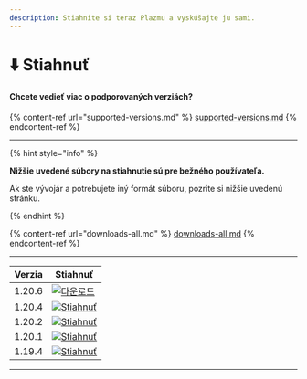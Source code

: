 ```yaml
---
description: Stiahnite si teraz Plazmu a vyskúšajte ju sami.
---
```


# ⬇️ Stiahnuť

#### Chcete vedieť viac o podporovaných verziách?

{% content-ref url="supported-versions.md" %}
[supported-versions.md](supported-versions.md)
{% endcontent-ref %}

***

{% hint style="info" %}

**Nižšie uvedené súbory na stiahnutie sú pre bežného používateľa.**

Ak ste vývojár a potrebujete iný formát súboru, pozrite si nižšie uvedenú stránku.

{% endhint %}

{% content-ref url="downloads-all.md" %}
[downloads-all.md](downloads-all.md)
{% endcontent-ref %}

***

<table data-view="cards">
    <thead>
        <tr>
            <th>Verzia</th>
            <th>Stiahnuť</th>
        </tr>
    </thead>
    <tbody>
        <tr>
            <td>1.20.6</td>
            <td><a href="https://dl.plazmamc.org/1.20.6/">
 <img src="https://badge.plazmamc.org/1/다운로드" alt="다운로드">
 </a></td>
        </tr>
        <tr>
            <td>1.20.4</td>
            <td><a href="https://dl.plazmamc.org/1.20.4/1">
                <img src="https://badge.plazmamc.org/2/Stiahnuť" alt="Stiahnuť">
            </a></td>
        </tr>
        <tr>
            <td>1.20.2</td>
            <td><a href="https://dl.plazmamc.org/1.20.2/1">
                <img src="https://badge.plazmamc.org/4/다운로드" alt="Stiahnuť">
            </a></td>
        </tr>
        <tr>
            <td>1.20.1</td>
            <td><a href="https://dl.plazmamc.org/1.20.1/1">
                <img src="https://badge.plazmamc.org/4/Stiahnuť" alt="Stiahnuť">
            </a></td>
        </tr>
        <tr>
            <td>1.19.4</td>
            <td><a href="https://dl.plazmamc.org/1.19.4/1">
                <img src="https://badge.plazmamc.org/4/Stiahnuť" alt="Stiahnuť">
            </a></td>
        </tr>
    </tbody>
</table>

***
